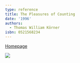 ```yaml
---
type: reference
title: The Pleasures of Counting
date: '1996'
authors:
  - Thomas William Körner
isbn: 0521568234
---
```

[Homepage](https://www.dpmms.cam.ac.uk/~twk/my-book.html)

![](/media/books/korner.jpg)
